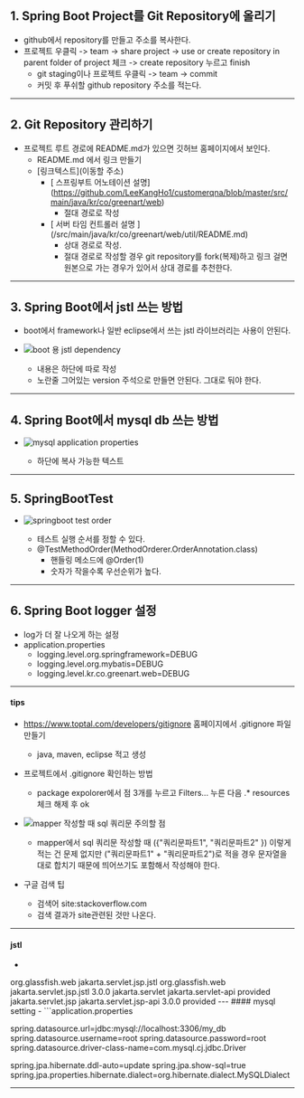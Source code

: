 ## 1. Spring Boot Project를 Git Repository에 올리기
- github에서 repository를 만들고 주소를 복사한다.
- 프로젝트 우클릭 -> team -> share project -> use or create repository in parent folder of project 체크 -> create repository 누르고 finish
	- git staging이나 프로젝트 우클릭 -> team -> commit
	- 커밋 후 푸쉬할 github repository 주소를 적는다.

---
## 2. Git Repository 관리하기
- 프로젝트 루트 경로에 README.md가 있으면 깃허브 홈페이지에서 보인다.
	- README.md 에서 링크 만들기
	- \[링크텍스트](이동할 주소)
		- \[ 스프링부트 어노테이션 설명](https://github.com/LeeKangHo1/customerqna/blob/master/src/main/java/kr/co/greenart/web)
			- 절대 경로로 작성
		- \[ 서버 타임 컨트롤러 설명 ](/src/main/java/kr/co/greenart/web/util/README.md)
			- 상대 경로로 작성. 
			- 절대 경로로 작성할 경우 git repository를 fork(복제)하고 링크 걸면 원본으로 가는 경우가 있어서 상대 경로를 추천한다.

---
## 3. Spring Boot에서 jstl 쓰는 방법
- boot에서 framework나 일반 eclipse에서 쓰는 jstl 라이브러리는 사용이 안된다.
- ![boot 용 jstl dependency](https://github.com/user-attachments/assets/5776f9e9-043c-4071-be27-fffb050a01bc)

	- 내용은 하단에 따로 작성
	- 노란줄 그어있는 version 주석으로 만들면 안된다. 그대로 둬야 한다.

---
## 4. Spring Boot에서 mysql db 쓰는 방법
- ![mysql application properties](https://github.com/user-attachments/assets/0fd2f5bb-7c53-4611-8eb3-99e605e3d059)

	- 하단에 복사 가능한 텍스트

---
## 5. SpringBootTest
- ![springboot test order](https://github.com/user-attachments/assets/91148058-f997-49fb-a621-a162f8d5fa13)

	- 테스트 실행 순서를 정할 수 있다.
	- @TestMethodOrder(MethodOrderer.OrderAnnotation.class)
		- 핸들링 메소드에 @Order(1)
		- 숫자가 작을수록 우선순위가 높다.

---
## 6. Spring Boot logger 설정
- log가 더 잘 나오게 하는 설정
- application.properties
	- logging.level.org.springframework=DEBUG
	- logging.level.org.mybatis=DEBUG
	- logging.level.kr.co.greenart.web=DEBUG

---
#### tips
- https://www.toptal.com/developers/gitignore 홈페이지에서 .gitignore 파일 만들기
	- java, maven, eclipse 적고 생성
- 프로젝트에서 .gitignore 확인하는 방법
	- package expolorer에서 점 3개를 누르고 Filters... 누른 다음 .\* resources 체크 해제 후 ok
- ![mapper 작성할 때 sql 쿼리문 주의할 점](https://github.com/user-attachments/assets/c2b2e238-d1b8-4c7a-b524-06b6f9cc77a7)

	- mapper에서 sql 쿼리문 작성할 때 ({"쿼리문파트1", "쿼리문파트2" }) 이렇게 적는 건 문제 없지만 ("쿼리문파트1" + "쿼리문파트2")로 적을 경우 문자열을 대로 합치기 때문에 띄어쓰기도 포함해서 작성해야 한다.
- 구글 검색 팁
	- 검색어 site:stackoverflow.com
	- 검색 결과가 site관련된 것만 나온다.

---
#### jstl
- ```pom.xml
<dependency>
    <groupId>org.glassfish.web</groupId>
    <artifactId>jakarta.servlet.jsp.jstl</artifactId>
    <!-- <version>3.0.0</version> -->
</dependency>

<dependency>
    <groupId>org.glassfish.web</groupId>
    <artifactId>jakarta.servlet.jsp.jstl</artifactId>
    <version>3.0.0</version>
</dependency>

<!-- Jakarta 의존성 추가 -->
<dependency>
    <groupId>jakarta.servlet</groupId>
    <artifactId>jakarta.servlet-api</artifactId>
    <!-- <version>6.0.0</version> -->
    <scope>provided</scope>
</dependency>

<dependency>
    <groupId>jakarta.servlet.jsp</groupId>
    <artifactId>jakarta.servlet.jsp-api</artifactId>
    <version>3.0.0</version>
    <scope>provided</scope>
</dependency>
---
#### mysql setting
- ```application.properties

spring.datasource.url=jdbc:mysql://localhost:3306/my_db
spring.datasource.username=root
spring.datasource.password=root
spring.datasource.driver-class-name=com.mysql.cj.jdbc.Driver

spring.jpa.hibernate.ddl-auto=update
spring.jpa.show-sql=true
spring.jpa.properties.hibernate.dialect=org.hibernate.dialect.MySQLDialect

---
